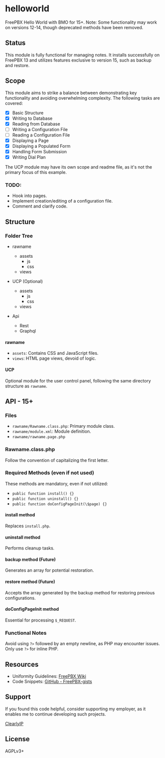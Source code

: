 # helloworld

FreePBX Hello World with BMO for 15+. Note: Some functionality may work on versions 12-14, though deprecated methods have been removed.

## Status

This module is fully functional for managing notes. It installs successfully on FreePBX 13 and utilizes features exclusive to version 15, such as backup and restore.

## Scope

This module aims to strike a balance between demonstrating key functionality and avoiding overwhelming complexity. The following tasks are covered:

- [x] Basic Structure
- [x] Writing to Database
- [x] Reading from Database
- [ ] Writing a Configuration File
- [ ] Reading a Configuration File
- [x] Displaying a Page
- [x] Displaying a Populated Form
- [x] Handling Form Submission
- [x] Writing Dial Plan

The UCP module may have its own scope and readme file, as it's not the primary focus of this example.

### TODO:

- Hook into pages.
- Implement creation/editing of a configuration file.
- Comment and clarify code.

## Structure

### Folder Tree

- rawname
    - assets
        - js
        - css
    - views
- UCP (Optional)
    - assets
        - js
        - css
    - views
- Api

    - Rest
    - Graphql

#### rawname

- `assets`: Contains CSS and JavaScript files.
- `views`: HTML page views, devoid of logic.

#### UCP

Optional module for the user control panel, following the same directory structure as `rawname`.

## API - 15+

### Files

- `rawname/Rawname.class.php`: Primary module class.
- `rawname/module.xml`: Module definition.
- `rawname/rawname.page.php`

### Rawname.class.php

Follow the convention of capitalizing the first letter.

### Required Methods (even if not used)

These methods are mandatory, even if not utilized:

- `public function install() {}`
- `public function uninstall() {}`
- `public function doConfigPageInit(\$page) {}`

#### install method

Replaces `install.php`.

#### uninstall method

Performs cleanup tasks.

#### backup method (Future)

Generates an array for potential restoration.

#### restore method (Future)

Accepts the array generated by the backup method for restoring previous configurations.

#### doConfigPageInit method

Essential for processing `$_REQUEST`.

### Functional Notes

Avoid using `?>` followed by an empty newline, as PHP may encounter issues. Only use `?>` for inline PHP.

## Resources

- Uniformity Guidelines: [FreePBX Wiki](http://wiki.freepbx.org/x/goDNAQ)
- Code Snippets: [GitHub - FreePBX-gists](https://github.com/jfinstrom/FreePBX-gists)

## Support

If you found this code helpful, consider supporting my employer, as it enables me to continue developing such projects.

[ClearlyIP](https://clearlyip.com)

## License

AGPLv3+
